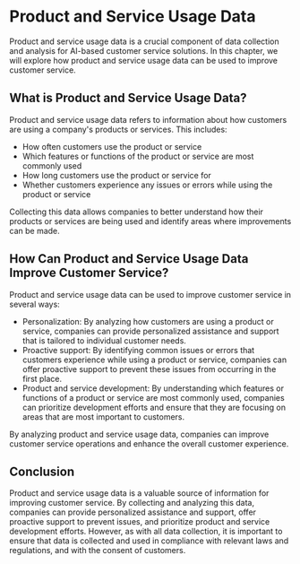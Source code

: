 Product and Service Usage Data
==========================================================================================

Product and service usage data is a crucial component of data collection and analysis for AI-based customer service solutions. In this chapter, we will explore how product and service usage data can be used to improve customer service.

What is Product and Service Usage Data?
---------------------------------------

Product and service usage data refers to information about how customers are using a company's products or services. This includes:

* How often customers use the product or service
* Which features or functions of the product or service are most commonly used
* How long customers use the product or service for
* Whether customers experience any issues or errors while using the product or service

Collecting this data allows companies to better understand how their products or services are being used and identify areas where improvements can be made.

How Can Product and Service Usage Data Improve Customer Service?
----------------------------------------------------------------

Product and service usage data can be used to improve customer service in several ways:

* Personalization: By analyzing how customers are using a product or service, companies can provide personalized assistance and support that is tailored to individual customer needs.
* Proactive support: By identifying common issues or errors that customers experience while using a product or service, companies can offer proactive support to prevent these issues from occurring in the first place.
* Product and service development: By understanding which features or functions of a product or service are most commonly used, companies can prioritize development efforts and ensure that they are focusing on areas that are most important to customers.

By analyzing product and service usage data, companies can improve customer service operations and enhance the overall customer experience.

Conclusion
----------

Product and service usage data is a valuable source of information for improving customer service. By collecting and analyzing this data, companies can provide personalized assistance and support, offer proactive support to prevent issues, and prioritize product and service development efforts. However, as with all data collection, it is important to ensure that data is collected and used in compliance with relevant laws and regulations, and with the consent of customers.



